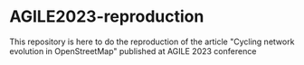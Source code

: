 # AGILE2023-reproduction
This repository is here to do the reproduction of the article "Cycling network evolution in OpenStreetMap" published at AGILE 2023 conference
